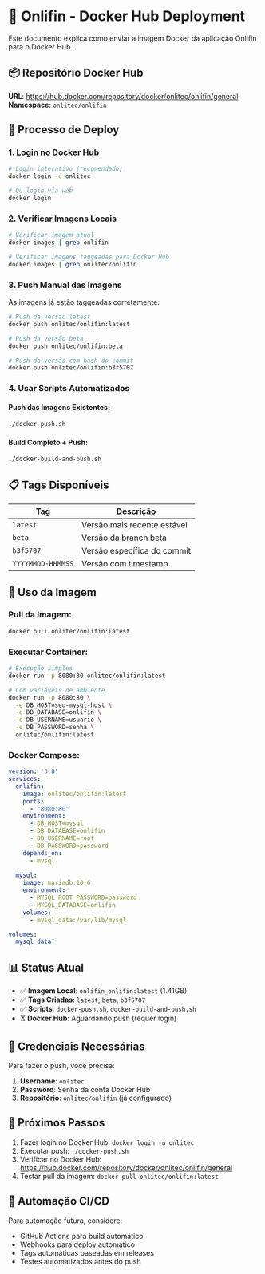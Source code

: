 # 🐳 Onlifin - Docker Hub Deployment

Este documento explica como enviar a imagem Docker da aplicação Onlifin para o Docker Hub.

## 📦 Repositório Docker Hub

**URL**: https://hub.docker.com/repository/docker/onlitec/onlifin/general  
**Namespace**: `onlitec/onlifin`

## 🚀 Processo de Deploy

### 1. **Login no Docker Hub**

```bash
# Login interativo (recomendado)
docker login -u onlitec

# Ou login via web
docker login
```

### 2. **Verificar Imagens Locais**

```bash
# Verificar imagem atual
docker images | grep onlifin

# Verificar imagens taggeadas para Docker Hub
docker images | grep onlitec/onlifin
```

### 3. **Push Manual das Imagens**

As imagens já estão taggeadas corretamente:

```bash
# Push da versão latest
docker push onlitec/onlifin:latest

# Push da versão beta
docker push onlitec/onlifin:beta

# Push da versão com hash do commit
docker push onlitec/onlifin:b3f5707
```

### 4. **Usar Scripts Automatizados**

#### Push das Imagens Existentes:
```bash
./docker-push.sh
```

#### Build Completo + Push:
```bash
./docker-build-and-push.sh
```

## 📋 Tags Disponíveis

| Tag | Descrição |
|-----|-----------|
| `latest` | Versão mais recente estável |
| `beta` | Versão da branch beta |
| `b3f5707` | Versão específica do commit |
| `YYYYMMDD-HHMMSS` | Versão com timestamp |

## 🔧 Uso da Imagem

### Pull da Imagem:
```bash
docker pull onlitec/onlifin:latest
```

### Executar Container:
```bash
# Execução simples
docker run -p 8080:80 onlitec/onlifin:latest

# Com variáveis de ambiente
docker run -p 8080:80 \
  -e DB_HOST=seu-mysql-host \
  -e DB_DATABASE=onlifin \
  -e DB_USERNAME=usuario \
  -e DB_PASSWORD=senha \
  onlitec/onlifin:latest
```

### Docker Compose:
```yaml
version: '3.8'
services:
  onlifin:
    image: onlitec/onlifin:latest
    ports:
      - "8080:80"
    environment:
      - DB_HOST=mysql
      - DB_DATABASE=onlifin
      - DB_USERNAME=root
      - DB_PASSWORD=password
    depends_on:
      - mysql
  
  mysql:
    image: mariadb:10.6
    environment:
      - MYSQL_ROOT_PASSWORD=password
      - MYSQL_DATABASE=onlifin
    volumes:
      - mysql_data:/var/lib/mysql

volumes:
  mysql_data:
```

## 📊 Status Atual

- ✅ **Imagem Local**: `onlifin_onlifin:latest` (1.41GB)
- ✅ **Tags Criadas**: `latest`, `beta`, `b3f5707`
- ✅ **Scripts**: `docker-push.sh`, `docker-build-and-push.sh`
- ⏳ **Docker Hub**: Aguardando push (requer login)

## 🔐 Credenciais Necessárias

Para fazer o push, você precisa:
1. **Username**: `onlitec`
2. **Password**: Senha da conta Docker Hub
3. **Repositório**: `onlitec/onlifin` (já configurado)

## 📝 Próximos Passos

1. Fazer login no Docker Hub: `docker login -u onlitec`
2. Executar push: `./docker-push.sh`
3. Verificar no Docker Hub: https://hub.docker.com/repository/docker/onlitec/onlifin/general
4. Testar pull da imagem: `docker pull onlitec/onlifin:latest`

## 🎯 Automação CI/CD

Para automação futura, considere:
- GitHub Actions para build automático
- Webhooks para deploy automático
- Tags automáticas baseadas em releases
- Testes automatizados antes do push
